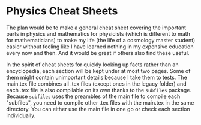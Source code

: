 # Physics Cheat Sheets

The plan would be to make a general cheat sheet covering the important parts in physics and mathematics for physicists (which is different to math for mathematicians) to make my life (the life of a cosmology master student) easier without feeling like I have learned nothing in my expensive education every now and then. And it would be great if others also find these useful. 

In the spirit of cheat sheets for quickly looking up facts rather than an encyclopedia, each section will be kept under at most two pages. Some of them might contain unimportant details because I take them to tests. The main.tex file combines all .tex files (except ones in the legacy folder) and each .tex file is also compilable on its own thanks to the `subfiles` package. Because `subfiles` uses the preambles of the main file to compile each "subfiles", you need to compile other .tex files with the main.tex in the same directory. You can either use the main file in one go or check each section individually.